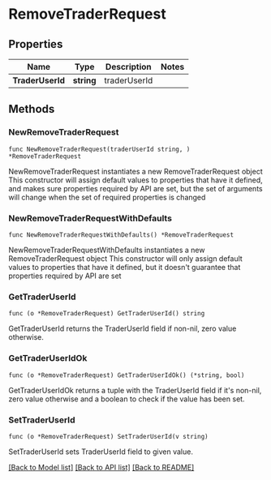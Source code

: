 # RemoveTraderRequest

## Properties

Name | Type | Description | Notes
------------ | ------------- | ------------- | -------------
**TraderUserId** | **string** | traderUserId | 

## Methods

### NewRemoveTraderRequest

`func NewRemoveTraderRequest(traderUserId string, ) *RemoveTraderRequest`

NewRemoveTraderRequest instantiates a new RemoveTraderRequest object
This constructor will assign default values to properties that have it defined,
and makes sure properties required by API are set, but the set of arguments
will change when the set of required properties is changed

### NewRemoveTraderRequestWithDefaults

`func NewRemoveTraderRequestWithDefaults() *RemoveTraderRequest`

NewRemoveTraderRequestWithDefaults instantiates a new RemoveTraderRequest object
This constructor will only assign default values to properties that have it defined,
but it doesn't guarantee that properties required by API are set

### GetTraderUserId

`func (o *RemoveTraderRequest) GetTraderUserId() string`

GetTraderUserId returns the TraderUserId field if non-nil, zero value otherwise.

### GetTraderUserIdOk

`func (o *RemoveTraderRequest) GetTraderUserIdOk() (*string, bool)`

GetTraderUserIdOk returns a tuple with the TraderUserId field if it's non-nil, zero value otherwise
and a boolean to check if the value has been set.

### SetTraderUserId

`func (o *RemoveTraderRequest) SetTraderUserId(v string)`

SetTraderUserId sets TraderUserId field to given value.



[[Back to Model list]](../README.md#documentation-for-models) [[Back to API list]](../README.md#documentation-for-api-endpoints) [[Back to README]](../README.md)



